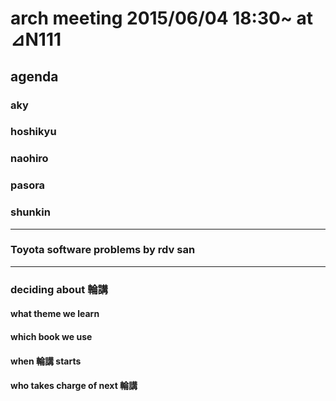 arch meeting 2015/06/04 18:30~ at ⊿N111
=====

agenda
------
### aky  
### hoshikyu  
### naohiro  
### pasora  
### shunkin  

-----
### Toyota software problems by rdv san  

-----
### deciding about 輪講  
#### what theme we learn  
#### which book we use  
#### when 輪講 starts  
#### who takes charge of next 輪講  
